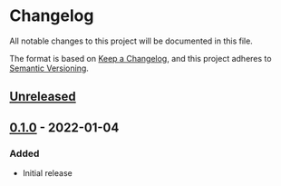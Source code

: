 # Changelog
All notable changes to this project will be documented in this file.

The format is based on [Keep a Changelog](https://keepachangelog.com/en/1.0.0/),
and this project adheres to [Semantic Versioning](https://semver.org/spec/v2.0.0.html).

## [Unreleased]

## [0.1.0] - 2022-01-04
### Added
- Initial release

[Unreleased]: https://github.com/calebzulawski/rivulet/compare/0.1.0...HEAD
[0.1.0]: https://github.com/calebzulawski/rivulet/releases/tag/0.1.0
